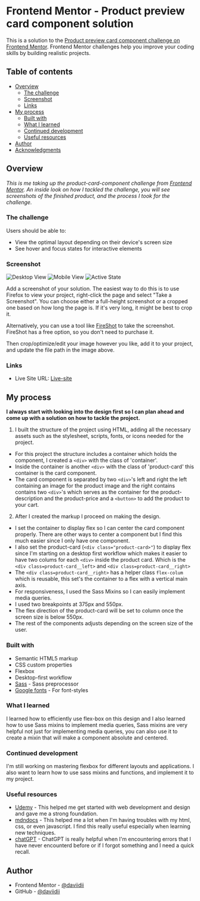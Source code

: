 # Frontend Mentor - Product preview card component solution

This is a solution to the [Product preview card component challenge on Frontend Mentor](https://www.frontendmentor.io/challenges/product-preview-card-component-GO7UmttRfa). Frontend Mentor challenges help you improve your coding skills by building realistic projects. 

## Table of contents

- [Overview](#overview)
  - [The challenge](#the-challenge)
  - [Screenshot](#screenshot)
  - [Links](#links)
- [My process](#my-process)
  - [Built with](#built-with)
  - [What I learned](#what-i-learned)
  - [Continued development](#continued-development)
  - [Useful resources](#useful-resources)
- [Author](#author)
- [Acknowledgments](#acknowledgments)


## Overview
*This is me taking up the product-card-component challenge from [Frontend Mentor](https://www.frontendmentor.io/challenges/product-preview-card-component-GO7UmttRfa). An inside look on how I tackled the challenge, you will see screenshots of the finished product, and the process I took for the challenge.*
### The challenge

Users should be able to:

- View the optimal layout depending on their device's screen size
- See hover and focus states for interactive elements

### Screenshot

![Desktop View](/overview/desktop-view.png)
![Mobile View](/overview/mobile-view.png)
![Active State](/overview/active-state.png)

Add a screenshot of your solution. The easiest way to do this is to use Firefox to view your project, right-click the page and select "Take a Screenshot". You can choose either a full-height screenshot or a cropped one based on how long the page is. If it's very long, it might be best to crop it.

Alternatively, you can use a tool like [FireShot](https://getfireshot.com/) to take the screenshot. FireShot has a free option, so you don't need to purchase it. 

Then crop/optimize/edit your image however you like, add it to your project, and update the file path in the image above.


### Links

- Live Site URL: [Live-site](dd-product-card-component.netlify.app)

## My process
**I always start with looking into the design first so I can plan ahead and come up with a solution on how to tackle the project.**

1. I built the structure of the project using HTML, adding all the necessary assets such as the stylesheet, scripts, fonts, or icons needed for the project. 
 - For this project the structure includes a container which holds the component, I created a `<div>` with the class of 'container'.
 - Inside the container is another `<div>` with the class of 'product-card' this container is the card component.
 - The card component is separated by two `<div>`'s left and right the left containing an image for the product image and the right contains contains two `<div>`'s which serves as the container for the product-description and the product-price and a `<button>` to add the product to your cart.
2. After I created the markup I proceed on making the design.
 - I set the container to display flex so I can center the card component properly. There are other ways to center a component but I find this much easier since I only have one component.
 - I also set the product-card (`<div class="product-card>"`) to display flex since I'm starting on a desktop first workflow which makes it easier to have two colums for each `<div>` inside the product card. Which is the `<div class=product-card__left>` and `<div class=product-card__right>`
 - The `<div class=product-card__right>` has a helper class `flex-colum` which is reusable, this set's the container to a flex with a vertical main axis.
 - For responsiveness, I used the Sass Mixins so I can easily implement media queries.
 - I used two breakpoints at 375px and 550px.
 - The flex direction of the product-card will be set to column once the screen size is below 550px.
 - The rest of the components adjusts depending on the screen size of the user.
### Built with

- Semantic HTML5 markup
- CSS custom properties
- Flexbox
- Desktop-first workflow
- [Sass](https://sass-lang.com/) - Sass preprocessor
- [Google fonts](https://fonts.google.com/) - For font-styles


### What I learned

I learned how to efficiently use flex-box on this design and I also learned how to use Sass mixins to implement media queries, Sass mixins are very helpful not just for implementing media queries, you can also use it to create a mixin that will make a component absolute and centered.

### Continued development

I'm still working on mastering flexbox for different layouts and applications. I also want to learn how to use sass mixins and functions, and implement it to my project.

### Useful resources

- [Udemy](https://www.udemy.com/) - This helped me get started with web development and design and gave me a strong foundation.
- [mdndocs](https://developer.mozilla.org/en-US/) - This helped me a lot when I'm having troubles with my html, css, or even javascript. I find this really useful especially when learning new techniques.
- [chatGPT](https://openai.com/product/chatgpt) - ChatGPT is really helpful when I'm encountering errors that I have never encounterd before or if I forgot something and I need a quick recall.

## Author

- Frontend Mentor - [@daviidii](https://www.frontendmentor.io/profile/daviidii)
- GitHub - [@daviidii](https://github.com/daviidii)

